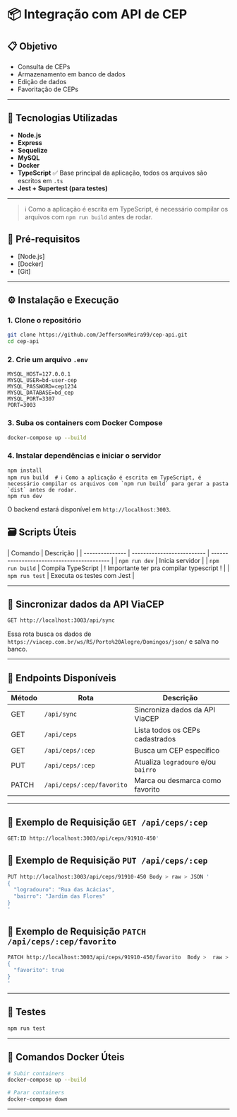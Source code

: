 # 📦 Integração com API de CEP

## 📋 Objetivo

- Consulta de CEPs
- Armazenamento em banco de dados
- Edição de dados
- Favoritação de CEPs

---

## 🚀 Tecnologias Utilizadas

- **Node.js**
- **Express**
- **Sequelize**
- **MySQL**
- **Docker**
- **TypeScript** ✅ Base principal da aplicação, todos os arquivos são escritos em `.ts`
- **Jest + Supertest (para testes)**

---

> ℹ️ Como a aplicação é escrita em TypeScript, é necessário compilar os arquivos com `npm run build` antes de rodar.

## 🧰 Pré-requisitos

- [Node.js]
- [Docker]
- [Git]

---

## ⚙️ Instalação e Execução

### 1. Clone o repositório

```bash
git clone https://github.com/JeffersonMeira99/cep-api.git
cd cep-api
```

### 2. Crie um arquivo `.env`

```env
MYSQL_HOST=127.0.0.1
MYSQL_USER=bd-user-cep
MYSQL_PASSWORD=cep1234
MYSQL_DATABASE=bd_cep
MYSQL_PORT=3307
PORT=3003
```

### 3. Suba os containers com Docker Compose

```bash
docker-compose up --build
```

### 4. Instalar dependências e iniciar o servidor

```terminal
npm install
npm run build  # ℹ️ Como a aplicação é escrita em TypeScript, é necessário compilar os arquivos com `npm run build` para gerar a pasta `dist` antes de rodar.
npm run dev
```

O backend estará disponível em `http://localhost:3003`.

## 🗃️ Scripts Úteis

| Comando         | Descrição                  |
| --------------- | -------------------------- | ------------------------------------------ |
| `npm run dev`   | Inicia servidor            |
| `npm run build` | Compila TypeScript         | ! Importante ter pra compilar typescript ! |
| `npm run test`  | Executa os testes com Jest |

---

## 🔁 Sincronizar dados da API ViaCEP

```bash
GET http://localhost:3003/api/sync
```

Essa rota busca os dados de `https://viacep.com.br/ws/RS/Porto%20Alegre/Domingos/json/` e salva no banco.

---

## 📡 Endpoints Disponíveis

| Método | Rota                      | Descrição                           |
| ------ | ------------------------- | ----------------------------------- |
| GET    | `/api/sync`               | Sincroniza dados da API ViaCEP      |
| GET    | `/api/ceps`               | Lista todos os CEPs cadastrados     |
| GET    | `/api/ceps/:cep`          | Busca um CEP específico             |
| PUT    | `/api/ceps/:cep`          | Atualiza `logradouro` e/ou `bairro` |
| PATCH  | `/api/ceps/:cep/favorito` | Marca ou desmarca como favorito     |

---

## 📌 Exemplo de Requisição `GET /api/ceps/:cep`

```bash
GET:ID http://localhost:3003/api/ceps/91910-450'
```

## 📌 Exemplo de Requisição `PUT /api/ceps/:cep`

```bash
PUT http://localhost:3003/api/ceps/91910-450 Body > raw > JSON '
{
  "logradouro": "Rua das Acácias",
  "bairro": "Jardim das Flores"
}
'
```

## 📌 Exemplo de Requisição `PATCH /api/ceps/:cep/favorito`

```bash
PATCH http://localhost:3003/api/ceps/91910-450/favorito  Body >  raw > JSON '
{
  "favorito": true
}
'
```

---

## 🧪 Testes

```bash
npm run test
```

---

## 🐳 Comandos Docker Úteis

```bash
# Subir containers
docker-compose up --build

# Parar containers
docker-compose down

```

---
